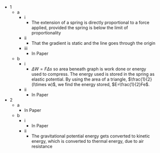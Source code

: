 - 1
	- a
		- i
			- The extension of a spring is directly proportional to a force applied, provided the spring is below the limit of proportionality
		- ii
			- That the gradient is static and the line goes through the origin
		- iii
			- In Paper
	- b
		- i
			- $\Delta W = F\Delta s$ so area beneath graph is work done or energy used to compress. The energy used is stored in the spring as elastic potential. By using the area of a triangle, $\frac{1}{2}(l\times w)$, we find the energy stored, $E=\frac{1}{2}Fe$.
		- ii
			- In Paper
- 2
	- a
		- In Paper
	- b
		- i
			- In Paper
		- ii
			- The gravitational potential energy gets converted to kinetic energy, which is converted to thermal energy, due to air resistance
